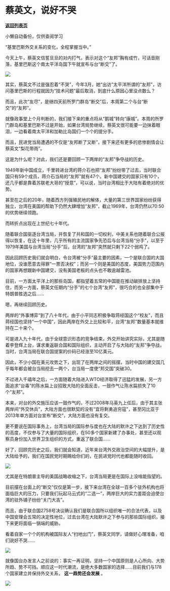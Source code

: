 # 蔡英文，说好不哭

[**返回列表页**](/gzh/政事堂2019)

小懒自动备份，仅供查阅学习

  

“基里巴斯外交关系的变化，全程掌握当中。”  

  

今天上午，蔡英文信誓旦旦的对内打气，表示对这个“友邦”胸有成竹，可话音刚落，基里巴斯这个南太平洋岛国下午就宣布与台“断交”了。

  

![](https://mmbiz.qpic.cn/mmbiz_jpg/rxhS23yu8cPzMy4mEqIMewZADICNMC3dEX1JTZ0H42MrM3l59ghzymT6eSLgHAVwibeV9rxjicbLLQicRaapQYllQ/640?wx_fmt=jpeg)

  

其实，蔡英文不过是强忍着“不哭”，今年3月，她“出访”太平洋所谓的“友邦”，访问基里巴斯的行程就因为“技术问题”最后取消，到底什么原因心里没点数么？

  

而且，此次“友尽”，是继四天前所罗门群岛“断交”后，本周第二个与台“断交”的“友邦”。

  

就像政事堂上个月判断的，我们接下来的重点将从“鹅城”转向“康城”。本周的所罗门群岛和基里巴斯不过是开始，如果台湾局势继续，蔡英文很可能要一边抹着眼泪，一边看着南太平洋和加勒比岛国们一个个的提分手。

  

而且，民进党当局遭遇的不仅是“友邦断了又断”，接下来还有更多的悲惨剧情会让蔡英文“梨花带雨”。

  

这是为什么呢？对此，我们还是要回顾一下两岸的“友邦”争夺战的历史。

  

1949年新中国成立，千里转进台湾的蒋介石也把“友邦”纷纷带了过去，当时联合国只有59个成员，蒋介石当局的“友邦”就有47个。新中国建交的国家只有10个，还几乎都是靠着苏联老大哥的“授意”，可以说，当时台湾相比于大陆有着绝对的优势。  

  

甚至在之后的20年，随着西方列强殖民地的解体，大量的第三世界国家纷纷获得独立，台湾在美国的帮助下仍然大肆增加“友邦”，截止1969年，台湾仍然以70:50的优势继续领跑。

  

而转折点出现在上世纪七十年代。

  

随着联合国驱逐台湾当局，并恢复了共和国的一切权利，中美关系也随着联合公报得以恢复，在这十年里，几乎所有的主流国家争先恐后与台湾当局“分手”，以至于1979年美国与台湾当局“分手”后，台湾的“友邦”突然就只剩下22个弱鸡了。

  

因此回顾历史我们就会明白，令台湾被“分手”最主要的因素，一个是联合国的大国地位，没谁愿意去得罪“一票否决权”；而另一个则是美国的态度，美国势力范围内的国家再想跟新中国建交，没有美国老板的点头也不敢逾越雷池。

  

目前，一方面太平洋上的那些岛国，都指望着五常的中国能在推动碳排放上坚持住，而另一方面，蔡英文任期内“分手”的七个台湾“友邦”，很巧合的也全部集中于特朗普胜选之后......

  

嗯，再继续回顾历史。

  

两岸的“外事博弈”到了八十年代，由于小平同志积极争取蒋经国这个“校友”，而且蒋经国也坚持“一个中国”，因此两岸在外交上比较和平，台湾“友邦”数量基本就维持在二十来个。  

  

可是进入九十年代，由于全球意识形态的竞争结束，外交开始讲究实际，尤其是随着李登辉上台，谋求重返联合国和国际组织，主动开启了与大陆的“友邦”争夺战，当时，台湾当局在联合国提案的价码已经涨至10亿美元。

  

因此，不少小国在美元攻势之下，出现了在两岸之间的摇摆，当时中国的建交国几乎每年都会被台当局挖去一两个，台当局一度使“邦交国”突破30。

  

不过进入千禧年之后，一方面随着大陆进入WTO经济取得了迅猛的发展，另一方面追求“台毒”的陈水扁上台招致大陆的全面反击，一鼓作气让陈水扁损失了10个“友邦”。

  

本来，对台的外交施压应该一鼓作气的，不过2008年马英九上任后，由于其主张两岸间“外交休兵”，大陆方面也很默契的没有“宜将剩勇追穷寇”，甚至冈比亚于2013年单方面对台宣布“断交”，大陆方面也没有复交。

  

更不要说在国际事务上，台湾当局的国际参与度也在大陆的默许之下达到了历史性的高度，不仅参与了大量的国际组织，在50多个国家新建了办事处，甚至还以观察员身份加入世界卫生组织的方式，重返了联合国......

  

  

好了，回顾完历史之后，我们就会知道，近年来台湾外交政治空间的大幅提升，是大陆给予的，我们在国民党时期赐给你们的，在民进党时代也都能随时收回。  

  

![](https://mmbiz.qpic.cn/mmbiz_jpg/rxhS23yu8cPzMy4mEqIMewZADICNMC3dlgiaenNzHQhicqvorR04jMibxrBDC1vI8hLnLCDzPOr9dofiaTia4dIvchg/640?wx_fmt=jpeg)

  

尤其是在特朗普主导的美国战略收缩之下，台湾当局更是在国际上没啥能指望的。  

  

目前摆在台面上的“断交”仅仅是第一步，接下来台湾在全球一百多个驻外机构也将面临巨大的压力，只要我们玩起马云式的“二选一”，两岸巨大的实力差距会迫使台湾的驻外铺子纷纷“关门大吉”。  

  

而且，由于联合国2758号决议确认我们是联合国所以组织唯一的合法代表，以及中国安理会五常的决定性地位，过去台湾在大陆默许之下参与的那些国际组织，接下来更将面临一锅端的威胁。

  

看着自家一个个的机构被国际友人“扫地出门”，蔡英文同学，请做好心理准备，咱们说好不哭......

  

![](https://mmbiz.qpic.cn/mmbiz_jpg/rxhS23yu8cPzMy4mEqIMewZADICNMC3deaPCHt0PBcvO7pfFq5qvDxJCjlYEc8jcSicsgNyencOAIaIgSZQRhkA/640?wx_fmt=jpeg)

  

就像国台办发言人之前说的：事实一再证明，坚持一个中国原则是人心所向、大势所趋、势不可挡。顺应这一时代潮流，是绝大多数国家的选择......目前我们与178个国家建立并保持外交关系，
**这一趋势还会发展** 。

  

![](https://mmbiz.qpic.cn/mmbiz_jpg/rxhS23yu8cPp0iaKAfe0ZsWfgGcY72o9Nror8TicrtnlDsqzY7y4Kum4fM3X0FMEGlbvm9HvZUiaETSnLt4DHNLbQ/640?wx_fmt=jpeg)

